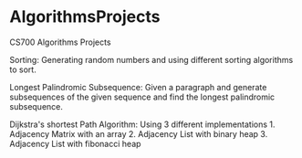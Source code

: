 # AlgorithmsProjects
CS700 Algorithms Projects

Sorting: Generating random numbers and using different sorting algorithms to sort.

Longest Palindromic Subsequence: Given a paragraph and generate subsequences of the given sequence and find the longest palindromic subsequence.

Dijkstra's shortest Path Algorithm: Using 3 different implementations
                                     1. Adjacency Matrix with an array
                                     2. Adjacency List with binary heap
                                     3. Adjacency List with fibonacci heap
